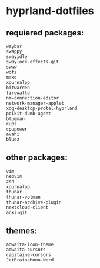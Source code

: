# hyprland-dotfiles
## requiered packages:
    waybar
    swappy
    swayidle
    swaylock-effects-git
    swww
    wofi
    mako
    xournalpp
    bitwarden
    firewalld
    nm-connection-editor
    network-manager-applet
    xdg-desktop-protal-hyprland
    polkit-dumb-agent
    blueman
    cups
    cpupower
    avahi
    bluez

## other packages:
    vim
    neovim
    zsh
    xournalpp
    thunar
    thunar-volman
    thunar-archive-plugin
    nextcloud-client
    anki-git

## themes:
    adwaita-icon-theme
    adwaita-cursors
    capitaine-cursors
    JetBrainsMono-Nerd
